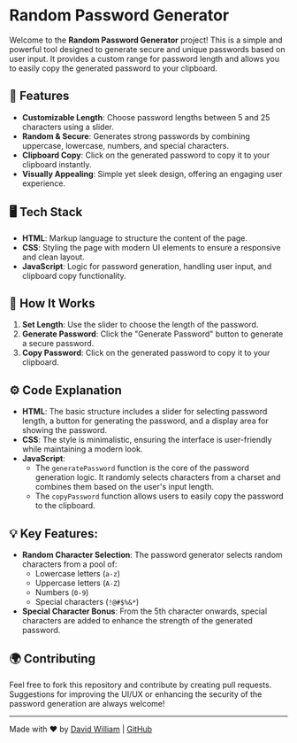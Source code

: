 # Random Password Generator

Welcome to the **Random Password Generator** project! This is a simple and powerful tool designed to generate secure and unique passwords based on user input. It provides a custom range for password length and allows you to easily copy the generated password to your clipboard.

## 🚀 Features
- **Customizable Length**: Choose password lengths between 5 and 25 characters using a slider.
- **Random & Secure**: Generates strong passwords by combining uppercase, lowercase, numbers, and special characters.
- **Clipboard Copy**: Click on the generated password to copy it to your clipboard instantly.
- **Visually Appealing**: Simple yet sleek design, offering an engaging user experience.

## 🖥️ Tech Stack
- **HTML**: Markup language to structure the content of the page.
- **CSS**: Styling the page with modern UI elements to ensure a responsive and clean layout.
- **JavaScript**: Logic for password generation, handling user input, and clipboard copy functionality.

## 🎨 How It Works
1. **Set Length**: Use the slider to choose the length of the password.
2. **Generate Password**: Click the "Generate Password" button to generate a secure password.
3. **Copy Password**: Click on the generated password to copy it to your clipboard.

## ⚙️ Code Explanation
- **HTML**: The basic structure includes a slider for selecting password length, a button for generating the password, and a display area for showing the password.
- **CSS**: The style is minimalistic, ensuring the interface is user-friendly while maintaining a modern look.
- **JavaScript**: 
  - The `generatePassword` function is the core of the password generation logic. It randomly selects characters from a charset and combines them based on the user's input length.
  - The `copyPassword` function allows users to easily copy the password to the clipboard.

## 💡 Key Features:
- **Random Character Selection**: The password generator selects random characters from a pool of:
  - Lowercase letters (`a-z`)
  - Uppercase letters (`A-Z`)
  - Numbers (`0-9`)
  - Special characters (`!@#$%&*`)
- **Special Character Bonus**: From the 5th character onwards, special characters are added to enhance the strength of the generated password.

## 🌍 Contributing
Feel free to fork this repository and contribute by creating pull requests. Suggestions for improving the UI/UX or enhancing the security of the password generation are always welcome!

---

Made with ❤️ by [David William](https://www.linkedin.com/in/trydavid/) | [GitHub](https://github.com/trydaviqix)
